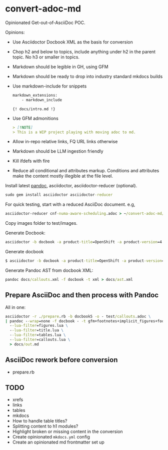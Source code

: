 # convert-adoc-md

Opinionated Get-out-of-AsciiDoc POC.

Opinions:

- Use Asciidoctor Docbook XML as the basis for conversion
- Chop h2 and below to topics, include anything under h2 in the parent topic. No h3 or smaller in topics.
- Markdown should be legible in GH, using GFM
- Markdown should be ready to drop into industry standard mkdocs builds
- Use markdown-include for snippets
    ```cmd
    markdown_extensions:
        - markdown_include
    ```

    `{! docs/intro.md !}`

- Use GFM admonitions
    ```markdown
    > [!NOTE]
    > This is a WIP project playing with moving adoc to md.
    ```

- Allow in-repo relative links, FQ URL links otherwise  
- Markdown should be LLM ingestion friendly
- Kill ifdefs with fire
- Reduce all conditional and attributes markup. Conditions and attributes make the content mostly illegible at the file level. 

Install latest [pandoc](https://github.com/jgm/pandoc/releases), asciidoctor, asciidoctor-reducer (optional).

```cmd
sudo gem install asciidoctor asciidoctor-reducer
```

For quick testing, start with a reduced AsciiDoc document. e.g,

```cmd
asciidoctor-reducer cnf-numa-aware-scheduling.adoc > ~/convert-adoc-md/test/cnf-numa-aware-scheduling.adoc
```

Copy images folder to test/images.

Generate Docbook:

```cmd
asciidoctor -b docbook -a product-title=OpenShift -a product-version=4.18 -a data-uri! test/cnf-numa-aware-scheduling.adoc -o test/cnf-numa-aware-scheduling.xml
```

Generate docbook

```cmd
$ asciidoctor -b docbook -a product-title=OpenShift -a product-version=4.18 -a data-uri! -o callouts.xml test/callouts.adoc
```

Generate Pandoc AST from docbook XML:

```cmd
pandoc docs/callouts.xml -f docbook -t xml > docs/ast.xml
```

## Prepare AsciiDoc and then process with Pandoc

All in one:

```cmd
asciidoctor -r ./prepare.rb -b docbook5 -o - test/callouts.adoc \
| pandoc --wrap=none -f docbook - -t gfm+footnotes+implicit_figures+footnotes+definition_lists \
  --lua-filter=figures.lua \
  --lua-filter=title.lua \
  --lua-filter=tables.lua \
  --lua-filter=callouts.lua \
  > docs/out.md
```

## AsciiDoc rework before conversion

- prepare.rb


## TODO

- xrefs
- links
- tables
- mkdocs
- How to handle table titles?
- Splitting content to h1 modules?
- Highlight broken or missing content in the conversion
- Create opinionated `mkdocs.yml` config
- Create an opinionated md frontmatter set up